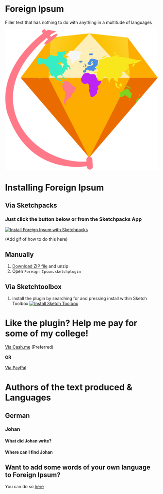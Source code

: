 # Foreign Ipsum

Filler text that has nothing to do with anything in a multitude of languages 

![Foreign Ipsum Logo 2.2](https://raw.githubusercontent.com/3raxton/ForeignIpsum/master/Foreign%20Ipsum%20Logo.png)

# Installing Foreign Ipsum

## Via Sketchpacks

### Just click the button below or from the Sketchpacks App

[![Install Foreign Ipsum with Sketchpacks](http://sketchpacks-com.s3.amazonaws.com/assets/badges/sketchpacks-badge-install.png "Install Foreign Ipsum with Sketchpacks")](https://sketchpacks.com/3raxton/ForeignIpsum/install)

(Add gif of how to do this here)

## Manually

1. [Download ZIP file](github.com/3raxton/ForeignIpsum/archive/master.zip) and unzip
2. Open `Foreign Ipsum.sketchplugin`

## Via Sketchtoolbox
1. Install the plugin by searching for and pressing install within Sketch Toolbox
[![Install Sketch Toolbox](http://sketchtoolbox.com/images/logo.png)](https://www.sketchtoolbox.com) 

# Like the plugin? Help me pay for some of my college!
[Via Cash.me](https://cash.me/$3raxton) (Preferred)
</br></br><b> OR </b></br></br>
[Via PayPal](https://www.paypal.me/BraxtonHuff)


# Authors of the text produced & Languages

## German

### Johan

#### What did Johan write?

#### Where can I find Johan


## Want to add some words of your own language to Foreign Ipsum?

You can do so 
<a href="https://goo.gl/forms/89yQwlTlONWvNwrB3" target="_blank">here</a> 

